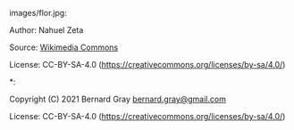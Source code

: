 images/flor.jpg:

  Author: Nahuel Zeta

  Source: [Wikimedia Commons](https://commons.wikimedia.org/wiki/File:Flor_de_Fuego_at_a_live_coding_visual_performance_in_La_Plata,_Argentina.jpg)

  License: CC-BY-SA-4.0 (https://creativecommons.org/licenses/by-sa/4.0/)

\*:

  Copyright (C) 2021 Bernard Gray <bernard.gray@gmail.com>

  License: CC-BY-SA-4.0 (https://creativecommons.org/licenses/by-sa/4.0/)
